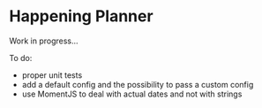 # Happening Planner

Work in progress...

To do:

 - proper unit tests
 - add a default config and the possibility to pass a custom config
 - use MomentJS to deal with actual dates and not with strings